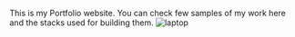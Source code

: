 This is my Portfolio website. You can check few samples of my work here and the stacks used for building them.
![laptop](https://github.com/sempedia/portfolio/assets/104672255/e248d451-7f29-468f-827d-86d599b07753)
